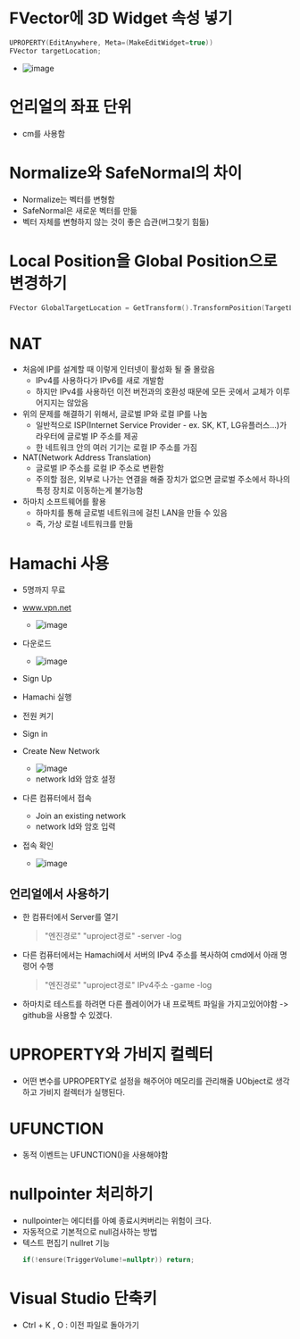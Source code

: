 # FVector에 3D Widget 속성 넣기
``` C++
UPROPERTY(EditAnywhere, Meta=(MakeEditWidget=true))
FVector targetLocation;
```
- ![image](https://user-images.githubusercontent.com/11372675/205005657-cca8479f-8d65-4ec5-ba0b-5fd4332cccf6.png)

# 언리얼의 좌표 단위
- cm를 사용함

# Normalize와 SafeNormal의 차이
- Normalize는 벡터를 변형함
- SafeNormal은 새로운 벡터를 만듦
- 벡터 자체를 변형하지 않는 것이 좋은 습관(버그찾기 힘듦)

# Local Position을 Global Position으로 변경하기
``` C++
FVector GlobalTargetLocation = GetTransform().TransformPosition(TargetLocation);
```

# NAT
- 처음에 IP를 설계할 때 이렇게 인터넷이 활성화 될 줄 몰랐음
    - IPv4를 사용하다가 IPv6를 새로 개발함
    - 하지만 IPv4를 사용하던 이전 버전과의 호환성 때문에 모든 곳에서 교체가 이루어지지는 않았음
- 위의 문제를 해결하기 위해서, 글로벌 IP와 로컬 IP를 나눔
    - 일반적으로 ISP(Internet Service Provider - ex. SK, KT, LG유플러스...)가 라우터에 글로벌 IP 주소를 제공
    - 한 네트워크 안의 여러 기기는 로컬 IP 주소를 가짐
- NAT(Network Address Translation)
    - 글로벌 IP 주소를 로컬 IP 주소로 변환함
    - 주의할 점은, 외부로 나가는 연결을 해줄 장치가 없으면 글로벌 주소에서 하나의 특정 장치로 이동하는게 불가능함
- 하마치 소프트웨어를 활용
    - 하마치를 통해 글로벌 네트워크에 걸친 LAN을 만들 수 있음
    - 즉, 가상 로컬 네트워크를 만듦

# Hamachi 사용
- 5명까지 무료

- www.vpn.net
    - ![image](https://user-images.githubusercontent.com/11372675/205015839-084d62ec-1ca8-4ef7-8dc9-7ec72cec1799.png)
- 다운로드
    - ![image](https://user-images.githubusercontent.com/11372675/205015746-b1a003cc-4e95-4034-8e8d-a6c441cb8283.png)
- Sign Up
- Hamachi 실행
- 전원 켜기
- Sign in
- Create New Network
    - ![image](https://user-images.githubusercontent.com/11372675/205016201-99484ea2-0cf2-4ae0-b4b0-c829b5fb8894.png)
    - network Id와 암호 설정
- 다른 컴퓨터에서 접속
    - Join an existing network
    - network Id와 암호 입력
- 접속 확인
    - ![image](https://user-images.githubusercontent.com/11372675/205017038-53bc82b2-2da8-4f68-93fd-174ffcb929ea.png)

## 언리얼에서 사용하기
- 한 컴퓨터에서 Server를 열기
    > "엔진경로" "uproject경로" -server -log
- 다른 컴퓨터에서는 Hamachi에서 서버의 IPv4 주소를 복사하여 cmd에서 아래 명령어 수행
    > "엔진경로" "uproject경로" IPv4주소 -game -log
- 하마치로 테스트를 하려면 다른 플레이어가 내 프로젝트 파일을 가지고있어야함 -> github을 사용할 수 있겠다.

# UPROPERTY와 가비지 컬렉터
- 어떤 변수를 UPROPERTY로 설정을 해주어야 메모리를 관리해줄 UObject로 생각하고 가비지 컬렉터가 실행된다.

# UFUNCTION
- 동적 이벤트는 UFUNCTION()을 사용해야함


# nullpointer 처리하기
- nullpointer는 에디터를 아예 종료시켜버리는 위험이 크다.
- 자동적으로 기본적으로 null검사하는 방법
- 텍스트 편집기 nullret 기능
    ``` C++
    if(!ensure(TriggerVolume!=nullptr)) return;
    ```

# Visual Studio 단축키
- Ctrl + K , O : 이전 파일로 돌아가기
